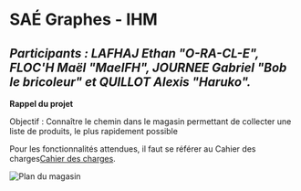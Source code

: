 # SAÉ Graphes - IHM

## *Participants : LAFHAJ Ethan "O-RA-CL-E", FLOC'H Maël "MaelFH", JOURNEE Gabriel "Bob le bricoleur" et QUILLOT Alexis "Haruko".*

**Rappel du projet**

Objectif : Connaître le chemin dans le magasin permettant de collecter une liste de produits, le plus
rapidement possible

Pour les fonctionnalités attendues, il faut se référer au Cahier des charges[Cahier des charges](documentation/Cahier%20des%20charges.md).

![Plan du magasin](images/plan.jpg)

